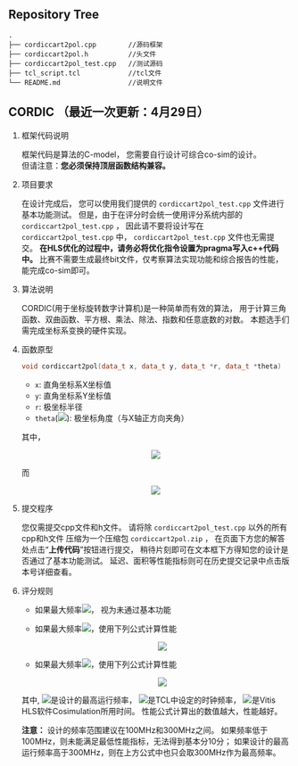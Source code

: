 ## Repository Tree

```
.
├── cordiccart2pol.cpp        //源码框架
├── cordiccart2pol.h          //头文件
├── cordiccart2pol_test.cpp   //测试源码
├── tcl_script.tcl            //tcl文件
└── README.md                 //说明文件
```

## CORDIC （最近一次更新：4月29日）

1. 框架代码说明

    框架代码是算法的C-model，
    您需要自行设计可综合co-sim的设计。  
    但请注意：**您必须保持顶层函数结构兼容。**

2. 项目要求
 
    在设计完成后，
    您可以使用我们提供的 `cordiccart2pol_test.cpp` 文件进行基本功能测试。
    但是，由于在评分时会统一使用评分系统内部的 `cordiccart2pol_test.cpp` ，
    因此请不要将设计写在 `cordiccart2pol_test.cpp` 中， `cordiccart2pol_test.cpp` 文件也无需提交。
    **在HLS优化的过程中，请务必将优化指令设置为pragma写入c++代码中。**
    比赛不需要生成最终bit文件，仅考察算法实现功能和综合报告的性能，能完成co-sim即可。

3. 算法说明

    CORDIC(用于坐标旋转数字计算机)是一种简单而有效的算法，
    用于计算三角函数、双曲函数、平方根、乘法、除法、指数和任意底数的对数。
    本题选手们需完成坐标系变换的硬件实现。

4. 函数原型

    ```c++
    void cordiccart2pol(data_t x, data_t y, data_t *r, data_t *theta)
    ```

    - `x`: 直角坐标系X坐标值
    - `y`: 直角坐标系Y坐标值
    - `r`: 极坐标半径
    - `theta`(![](https://render.githubusercontent.com/render/math?math=\theta)): 极坐标角度（与X轴正方向夹角）

    其中，
    <div align="center">
    <img src="https://render.githubusercontent.com/render/math?math=\huge%20r=\sqrt{x^2%2By^2}">
    </div>

    而

    <div align="center">
    <img src="https://render.githubusercontent.com/render/math?math=\huge%20\theta=\arctan{\frac{y}{x}}">
    </div>

5. 提交程序

    您仅需提交cpp文件和h文件。
    请将除 `cordiccart2pol_test.cpp` 以外的所有cpp和h文件
    压缩为一个压缩包 `cordiccart2pol.zip` ，
    在页面下方您的解答处点击“**上传代码**”按钮进行提交，
    稍待片刻即可在文本框下方得知您的设计是否通过了基本功能测试。
    延迟、面积等性能指标则可在历史提交记录中点击版本号详细查看。

  
6. 评分规则

    - 如果最大频率![](https://render.githubusercontent.com/render/math?math=F_{max}<100\MHz)， 视为未通过基本功能

    - 如果最大频率![](https://render.githubusercontent.com/render/math?math=100\MHz%20\le%20F_{max}<300\MHz)，使用下列公式计算性能
      <div align="center">
      <img src="https://render.githubusercontent.com/render/math?math=\huge%20\frac{T_{clock}\times%20F_{max}}{\tau_{Simulation}}">
      </div>

    - 如果最大频率![](https://render.githubusercontent.com/render/math?math=F_{max}%20\ge%20300\MHz)，使用下列公式计算性能
      <div align="center">
      <img src="https://render.githubusercontent.com/render/math?math=\huge%20\frac{T_{clock}\times300\MHz}{\tau_{Simulation}}">
      </div>
    
    其中,
    ![](https://render.githubusercontent.com/render/math?math=F_{max})是设计的最高运行频率，
    ![](https://render.githubusercontent.com/render/math?math=T_{clock})是TCL中设定的时钟频率，
    ![](https://render.githubusercontent.com/render/math?math=\tau_{Simulation})是Vitis HLS软件Cosimulation所用时间。
    性能公式计算出的数值越大，性能越好。

    **注意：**
    设计的频率范围建议在100MHz和300MHz之间。
    如果频率低于100MHz，则未能满足最低性能指标，无法得到基本分10分；
    如果设计的最高运行频率高于300MHz，则在上方公式中也只会取300MHz作为最高频率。
